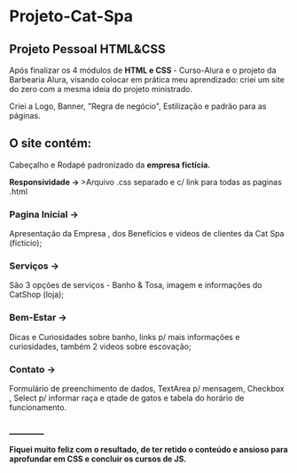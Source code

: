 # Projeto-Cat-Spa
<h2>Projeto Pessoal HTML&CSS</h2>

<p>Após finalizar os 4 módulos de <strong> HTML e CSS </strong> - Curso-Alura e o projeto da Barbearia Alura, visando colocar em prática meu aprendizado: criei um site do zero com a mesma ideia do projeto ministrado.</P>

<p>Criei a Logo, Banner, "Regra de negócio", Estilização e padrão para as páginas.
  
<h2>O site contém:</h2>
<p>Cabeçalho e Rodapé padronizado da <strong>empresa fictícia.</strong></p>
<p><strong>Responsividade -> </strong>>Arquivo .css separado e c/ link para todas as paginas .html</p>

<h3> Pagina Inicial -></h3> 
<p> Apresentação da Empresa , dos Benefícios e videos de clientes da Cat Spa (fictício);
</p>
<h3>Serviços -> </h3>
<p>São 3 opções de serviços - Banho & Tosa, imagem e informações do CatShop (loja);</p>

 <h3>Bem-Estar -></h3>
 <p> Dicas e Curiosidades sobre banho, links p/ mais informações e curiosidades, também 2 videos sobre escovação;</p>

 <h3>Contato -> </h3>
 <p>Formulário de preenchimento de dados, TextArea p/ mensagem, Checkbox , Select p/ informar raça e qtade de gatos e tabela do horário de funcionamento.
 <h3>________</h3>
 <p><strong>Fiquei muito feliz com o resultado, de ter retido o conteúdo e ansioso para aprofundar em CSS e concluir os cursos de JS.</strong></p>
 

